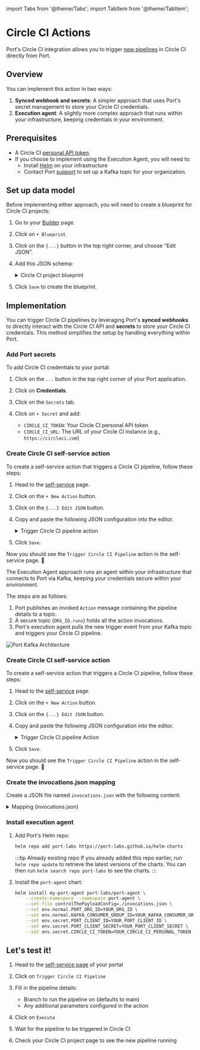 import Tabs from '@theme/Tabs';
import TabItem from '@theme/TabItem';

# Circle CI Actions

Port's Circle CI integration allows you to trigger [new pipelines](https://circleci.com/docs/api/v2/) in Circle CI directly from Port.

## Overview

You can implement this action in two ways:
1. **Synced webhook and secrets**: A simpler approach that uses Port's secret management to store your Circle CI credentials.
2. **Execution agent**: A slightly more complex approach that runs within your infrastructure, keeping credentials in your environment.

## Prerequisites

- A Circle CI [personal API token](https://app.circleci.com/settings/user/tokens).
- If you choose to implement using the Execution Agent, you will need to:
  - Install [Helm](https://helm.sh) on your infrastructure
  - Contact Port [support](http://support.port.io/) to set up a Kafka topic for your organization.

## Set up data model

Before implementing either approach, you will need to create a blueprint for Circle CI projects:

1. Go to your [Builder](https://app.getport.io/settings/data-model) page.
2. Click on `+ Blueprint`.
3. Click on the `{...}` button in the top right corner, and choose "Edit JSON".
4. Add this JSON schema:

    <details>
    <summary>Circle CI project blueprint</summary>

    ```json showLineNumbers
    {
      "identifier": "circle_ci_project",
      "title": "CircleCI Project",
      "icon": "CircleCI",
      "schema": {
        "properties": {
          "project_slug": {
            "title": "Slug",
            "type": "string"
          }
        },
        "required": ["project_slug"]
      },
      "mirrorProperties": {},
      "calculationProperties": {},
      "relations": {}
    }
    ```

    </details>

5. Click `Save` to create the blueprint.

## Implementation


<Tabs>
  <TabItem value="synced-webhook" label="Synced webhook" default>

You can trigger Circle CI pipelines by leveraging Port's **synced webhooks** to directly interact with the Circle CI API and **secrets** to store your Circle CI credentials. This method simplifies the setup by handling everything within Port.

<h3> Add Port secrets</h3>

To add Circle CI credentials to your portal:

1. Click on the `...` button in the top right corner of your Port application.

2. Click on **Credentials**.

3. Click on the `Secrets` tab.

4. Click on `+ Secret` and add:
   - `CIRCLE_CI_TOKEN`: Your Circle CI personal API token
   - `CIRCLE_CI_URL`: The URL of your Circle CI instance (e.g., `https://circleci.com`)


<h3> Create Circle CI self-service action</h3>

To create a self-service action that triggers a Circle CI pipeline, follow these steps:

1. Head to the [self-service](https://app.getport.io/self-serve) page.

2. Click on the `+ New Action` button.

3. Click on the `{...} Edit JSON` button.

4. Copy and paste the following JSON configuration into the editor.

    <details>
    <summary>Trigger Circle CI pipeline action</summary>

      ```json showLineNumbers
      {
        "identifier": "circle_ci_project_trigger_pipeline",
        "title": "Trigger CircleCI pipeline",
        "icon": "CircleCI",
        "trigger": {
          "type": "self-service",
          "operation": "DAY-2",
          "userInputs": {
            "properties": {
              "branch": {
                "title": "Branch",
                "type": "string",
                "default": "main"
              },
              "parameters": {
                "title": "Parameters",
                "type": "object",
                "default": {}
              }
            },
            "required": ["branch"],
            "order": ["branch", "parameters"]
          },
          "blueprintIdentifier": "circle_ci_project"
        },
        "invocationMethod": {
          "type": "WEBHOOK",
          "url": "{{.secrets.CIRCLE_CI_URL}}/api/v2/project/{{.entity.properties.project_slug}}/pipeline",
          "agent": false,
          "synchronized": true,
          "method": "POST",
          "headers": {
            "Circle-Token": "{{.secrets.CIRCLE_CI_TOKEN}}",
            "Content-Type": "application/json"
          },
          "body": {
            "branch": "{{.inputs.branch}}",
            "parameters": "{{.inputs.parameters}}"
          }
        },
        "requiredApproval": false
      }
      ```
     </details>

  5. Click `Save`.

  Now you should see the `Trigger Circle CI Pipeline` action in the self-service page. 🎉

  </TabItem>
  <TabItem value="agent" label="Execution agent">

The Execution Agent approach runs an agent within your infrastructure that connects to Port via Kafka, keeping your credentials secure within your environment.

The steps are as follows:
1. Port publishes an invoked `Action` message containing the pipeline details to a topic.
2. A secure topic (`ORG_ID.runs`) holds all the action invocations.
3. Port's execution agent pulls the new trigger event from your Kafka topic and triggers your Circle CI pipeline.

![Port Kafka Architecture](/img/self-service-actions/setup-backend/circleci/circle-ci-agent-architecture.png)

<h3> Create Circle CI self-service action</h3>

To create a self-service action that triggers a Circle CI pipeline, follow these steps:

1. Head to the [self-service](https://app.getport.io/self-serve) page.

2. Click on the `+ New Action` button.

3. Click on the `{...} Edit JSON` button.

4. Copy and paste the following JSON configuration into the editor.

    <details>
    <summary>Trigger Circle CI pipeline Action</summary>

    ```json showLineNumbers
    {
      "identifier": "circle_ci_project_trigger_circle_ci_pipeline",
      "title": "Trigger CircleCI pipeline",
      "icon": "CircleCI",
      "trigger": {
        "type": "self-service",
        "operation": "DAY-2",
        "userInputs": {
          "properties": {},
          "required": [],
          "order": []
        },
        "blueprintIdentifier": "circle_ci_project"
      },
      "invocationMethod": {
        "type": "WEBHOOK",
        "url": "https://circleci.com",
        "agent": true,
        "synchronized": false,
        "method": "POST",
        "body": {
          "action": "{{ .action.identifier[(\"circle_ci_project_\" | length):] }}",
          "resourceType": "run",
          "status": "TRIGGERED",
          "trigger": "{{ .trigger | {by, origin, at} }}",
          "context": {
            "entity": "{{.entity.identifier}}",
            "blueprint": "{{.action.blueprint}}",
            "runId": "{{.run.id}}"
          },
          "payload": {
            "entity": "{{ (if .entity == {} then null else .entity end) }}",
            "action": {
              "invocationMethod": {
                "type": "WEBHOOK",
                "agent": true,
                "synchronized": false,
                "method": "POST",
                "url": "https://circleci.com"
              },
              "trigger": "{{.trigger.operation}}"
            },
            "properties": {},
            "censoredProperties": "{{.action.encryptedProperties}}"
          }
        }
      },
      "requiredApproval": false
    }
    ```

    </details>

  5. Click `Save`.

  Now you should see the `Trigger Circle CI Pipeline` action in the self-service page. 🎉

<h3> Create the invocations.json mapping</h3>

Create a JSON file named `invocations.json` with the following content:

<details>
<summary>Mapping (invocations.json)</summary>

```json
[
  {
    "enabled": ".action == \"trigger_circle_ci_pipeline\"",
    "url": "(env.CIRCLE_CI_URL // \"https://circleci.com\") as $baseUrl | .payload.entity.properties.project_slug | @uri as $path | $baseUrl + \"/api/v2/project/\" + $path + \"/pipeline\"",
    "headers": {
      "Circle-Token": "env.CIRCLE_CI_TOKEN"
    },
    "body": {
      "branch": ".payload.properties.branch // \"main\"",
      "parameters": ".payload.action.invocationMethod as $invocationMethod | .payload.properties | to_entries | map({(.key): (.value | tostring)}) | add | if $invocationMethod.omitUserInputs then {} else . end"
    }
  }
]
```

</details>

<h3> Install execution agent</h3>

1. Add Port's Helm repo:

    ```sh showLineNumbers
    helm repo add port-labs https://port-labs.github.io/helm-charts
    ```

    :::tip Already existing repo 
    If you already added this repo earlier, run `helm repo update` to retrieve
    the latest versions of the charts. You can then run `helm search repo port-labs` to see the charts.
    :::

2. Install the `port-agent` chart:

    ```sh showLineNumbers
    helm install my-port-agent port-labs/port-agent \
        --create-namespace --namespace port-agent \
        --set-file controlThePayloadConfig=./invocations.json \
        --set env.normal.PORT_ORG_ID=YOUR_ORG_ID \
        --set env.normal.KAFKA_CONSUMER_GROUP_ID=YOUR_KAFKA_CONSUMER_GROUP \
        --set env.secret.PORT_CLIENT_ID=YOUR_PORT_CLIENT_ID \
        --set env.secret.PORT_CLIENT_SECRET=YOUR_PORT_CLIENT_SECRET \
        --set env.secret.CIRCLE_CI_TOKEN=YOUR_CIRCLE_CI_PERSONAL_TOKEN
    ```

  </TabItem>
</Tabs>

## Let's test it!

1. Head to the [self-service page](https://app.getport.io/self-serve) of your portal

2. Click on `Trigger Circle CI Pipeline`

3. Fill in the pipeline details:
   - Branch to run the pipeline on (defaults to main)
   - Any additional parameters configured in the action

4. Click on `Execute`

5. Wait for the pipeline to be triggered in Circle CI

6. Check your Circle CI project page to see the new pipeline running
